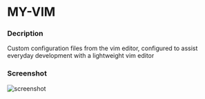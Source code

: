 # MY-VIM

### Decription

Custom configuration files from the vim editor, configured to assist  
everyday development with a lightweight vim editor


### Screenshot
![screenshot]('https://raw.githubusercontent.com/juniored22/my-vim/master/Screenshot.png')


